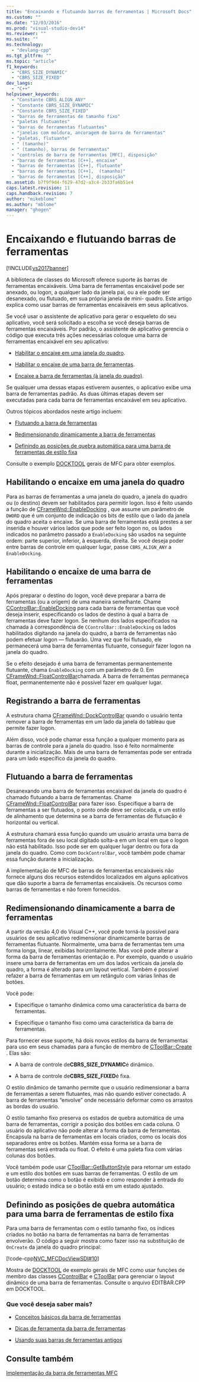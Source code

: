 ```yaml
---
title: "Encaixando e flutuando barras de ferramentas | Microsoft Docs"
ms.custom: ""
ms.date: "12/03/2016"
ms.prod: "visual-studio-dev14"
ms.reviewer: ""
ms.suite: ""
ms.technology: 
  - "devlang-cpp"
ms.tgt_pltfrm: ""
ms.topic: "article"
f1_keywords: 
  - "CBRS_SIZE_DYNAMIC"
  - "CBRS_SIZE_FIXED"
dev_langs: 
  - "C++"
helpviewer_keywords: 
  - "Constante CBRS_ALIGN_ANY"
  - "Constante CBRS_SIZE_DYNAMIC"
  - "Constante CBRS_SIZE_FIXED"
  - "barras de ferramentas de tamanho fixo"
  - "paletas flutuantes"
  - "barras de ferramentas flutuantes"
  - "janelas com moldura, ancoragem de barra de ferramentas"
  - "paletas, flutuante"
  - " (tamanho)"
  - " (tamanho), barras de ferramentas"
  - "controles de barra de ferramentas [MFC], disposição"
  - "barras de ferramentas [C++], encaixe"
  - "barras de ferramentas [C++], flutuante"
  - "barras de ferramentas [C++],  (tamanho)"
  - "barras de ferramentas [C++], disposição"
ms.assetid: b7f9f9d4-f629-47d2-a3c4-2b33fa6b51e4
caps.latest.revision: 11
caps.handback.revision: 7
author: "mikeblome"
ms.author: "mblome"
manager: "ghogen"
---
```

# Encaixando e flutuando barras de ferramentas
[!INCLUDE[vs2017banner](../assembler/inline/includes/vs2017banner.md)]

A biblioteca de classes do Microsoft oferece suporte às barras de ferramentas encaixáveis.  Uma barra de ferramentas encaixável pode ser anexado, ou logon, a qualquer lado da janela pai, ou a ele pode ser desanexado, ou flutuado, em sua própria janela de mini\- quadro.  Este artigo explica como usar barras de ferramentas encaixáveis em seus aplicativos.  
  
 Se você usar o assistente de aplicativo para gerar o esqueleto do seu aplicativo, você será solicitado a escolha se você deseja barras de ferramentas encaixáveis.  Por padrão, o assistente de aplicativo gerencia o código que executa três ações necessárias coloque uma barra de ferramentas encaixável em seu aplicativo:  
  
-   [Habilitar o encaixe em uma janela do quadro](#_core_enabling_docking_in_a_frame_window).  
  
-   [Habilitar o encaixe de uma barra de ferramentas](#_core_enabling_docking_for_a_toolbar).  
  
-   [Encaixe a barra de ferramentas \(à janela do quadro\)](#_core_docking_the_toolbar).  
  
 Se qualquer uma dessas etapas estiverem ausentes, o aplicativo exibe uma barra de ferramentas padrão.  As duas últimas etapas devem ser executadas para cada barra de ferramentas encaixável em seu aplicativo.  
  
 Outros tópicos abordados neste artigo incluem:  
  
-   [Flutuando a barra de ferramentas](#_core_floating_the_toolbar)  
  
-   [Redimensionando dinamicamente a barra de ferramentas](#_core_dynamically_resizing_the_toolbar)  
  
-   [Definindo as posições de quebra automática para uma barra de ferramentas de estilo fixa](#_core_setting_wrap_positions_for_a_fixed.2d.style_toolbar)  
  
 Consulte o exemplo [DOCKTOOL](../top/visual-cpp-samples.md) gerais de MFC para obter exemplos.  
  
##  <a name="_core_enabling_docking_in_a_frame_window"></a> Habilitando o encaixe em uma janela do quadro  
 Para as barras de ferramentas a uma janela do quadro, a janela do quadro ou \(o destino\) devem ser habilitados para permitir logon.  Isso é feito usando a função de [CFrameWnd::EnableDocking](../Topic/CFrameWnd::EnableDocking.md) , que assume um parâmetro de `DWORD` que é um conjunto de indicação os bits de estilo que o lado da janela do quadro aceita o encaixe.  Se uma barra de ferramentas está prestes a ser inserida e houver vários lados que pode ser feito logon no, os lados indicados no parâmetro passado a `EnableDocking` são usados na seguinte ordem: parte superior, inferior, à esquerda, direita.  Se você deseja poder entre barras de controle em qualquer lugar, passe `CBRS_ALIGN_ANY` a `EnableDocking`.  
  
##  <a name="_core_enabling_docking_for_a_toolbar"></a> Habilitando o encaixe de uma barra de ferramentas  
 Após preparar o destino do logon, você deve preparar a barra de ferramentas \(ou a origem\) de uma maneira semelhante.  Chame [CControlBar::EnableDocking](../Topic/CControlBar::EnableDocking.md) para cada barra de ferramentas que você deseja inserir, especificando os lados de destino à qual a barra de ferramentas deve fazer logon.  Se nenhum dos lados especificados na chamada à correspondência de `CControlBar::EnableDocking` os lados habilitados digitando na janela do quadro, a barra de ferramentas não podem efetuar logon — flutuarão.  Uma vez que foi flutuado, ele permanecerá uma barra de ferramentas flutuante, conseguir fazer logon na janela do quadro.  
  
 Se o efeito desejado é uma barra de ferramentas permanentemente flutuante, chama `EnableDocking` com um parâmetro de 0.  Em [CFrameWnd::FloatControlBar](../Topic/CFrameWnd::FloatControlBar.md)chamada.  A barra de ferramentas permaneça float, permanentemente não é possível fazer em qualquer lugar.  
  
##  <a name="_core_docking_the_toolbar"></a> Registrando a barra de ferramentas  
 A estrutura chama [CFrameWnd::DockControlBar](../Topic/CFrameWnd::DockControlBar.md) quando o usuário tenta remover a barra de ferramentas em um lado da janela do tableau que permite fazer logon.  
  
 Além disso, você pode chamar essa função a qualquer momento para as barras de controle para a janela do quadro.  Isso é feito normalmente durante a inicialização.  Mais de uma barra de ferramentas pode ser entrada para um lado específico da janela do quadro.  
  
##  <a name="_core_floating_the_toolbar"></a> Flutuando a barra de ferramentas  
 Desanexando uma barra de ferramentas encaixável da janela do quadro é chamado flutuando a barra de ferramentas.  Chame [CFrameWnd::FloatControlBar](../Topic/CFrameWnd::FloatControlBar.md) para fazer isso.  Especifique a barra de ferramentas a ser flutuados, o ponto onde deve ser colocada, e um estilo de alinhamento que determina se a barra de ferramentas de flutuação é horizontal ou vertical.  
  
 A estrutura chamará essa função quando um usuário arrasta uma barra de ferramentas fora de seu local digitado solta\-a em um local em que o logon não está habilitado.  Isso pode ser em qualquer lugar dentro ou fora da janela do quadro.  Como com `DockControlBar`, você também pode chamar essa função durante a inicialização.  
  
 A implementação de MFC de barras de ferramentas encaixáveis não fornece alguns dos recursos estendidos localizados em alguns aplicativos que dão suporte a barra de ferramentas encaixáveis.  Os recursos como barras de ferramentas e não forem fornecidos.  
  
##  <a name="_core_dynamically_resizing_the_toolbar"></a> Redimensionando dinamicamente a barra de ferramentas  
 A partir da versão 4,0 do Visual C\+\+, você pode torná\-la possível para usuários de seu aplicativo redimensionar dinamicamente barras de ferramentas flutuante.  Normalmente, uma barra de ferramentas tem uma forma longa, linear, exibidas horizontalmente.  Mas você pode alterar a forma da barra de ferramentas orientação e.  Por exemplo, quando o usuário insere uma barra de ferramentas em um dos lados verticais da janela do quadro, a forma é alterado para um layout vertical.  Também é possível refazer a barra de ferramentas em um retângulo com várias linhas de botões.  
  
 Você pode:  
  
-   Especifique o tamanho dinâmica como uma característica da barra de ferramentas.  
  
-   Especifique o tamanho fixo como uma característica da barra de ferramentas.  
  
 Para fornecer esse suporte, há dois novos estilos da barra de ferramentas para uso em seus chamadas para a função de membro de [CToolBar::Create](../Topic/CToolBar::Create.md) .  Elas são:  
  
-   A barra de controle de**CBRS\_SIZE\_DYNAMIC**é dinâmico.  
  
-   A barra de controle de**CBRS\_SIZE\_FIXED**é fixa.  
  
 O estilo dinâmico de tamanho permite que o usuário redimensionar a barra de ferramentas a serem flutuantes, mas não quando estiver conectado.  A barra de ferramentas “envolve” onde necessário deformar como os arrastos as bordas do usuário.  
  
 O estilo tamanho fixo preserva os estados de quebra automática de uma barra de ferramentas, corrigir a posição dos botões em cada coluna.  O usuário do aplicativo não pode alterar a forma da barra de ferramentas.  Encapsula na barra de ferramentas em locais criados, como os locais dos separadores entre os botões.  Mantém essa forma se a barra de ferramentas será entrada ou float.  O efeito é uma paleta fixa com várias colunas dos botões.  
  
 Você também pode usar [CToolBar::GetButtonStyle](../Topic/CToolBar::GetButtonStyle.md) para retornar um estado e um estilo dos botões em suas barras de ferramentas.  O estilo de um botão determina como o botão é exibido e como responder à entrada do usuário; o estado indica se o botão está em um estado ajustado.  
  
##  <a name="_core_setting_wrap_positions_for_a_fixed.2d.style_toolbar"></a> Definindo as posições de quebra automática para uma barra de ferramentas de estilo fixa  
 Para uma barra de ferramentas com o estilo tamanho fixo, os índices criados no botão na barra de ferramentas na barra de ferramentas envolverão.  O código a seguir mostra como fazer isso na substituição de `OnCreate` da janela do quadro principal:  
  
 [!code-cpp[NVC_MFCDocViewSDI#10](../mfc/codesnippet/CPP/docking-and-floating-toolbars_1.cpp)]  
  
 Mostra de [DOCKTOOL](../top/visual-cpp-samples.md) de exemplo gerais de MFC como usar funções de membro das classes [CControlBar](../mfc/reference/ccontrolbar-class.md) e [CToolBar](../mfc/reference/ctoolbar-class.md) para gerenciar o layout dinâmico de uma barra de ferramentas.  Consulte o arquivo EDITBAR.CPP em DOCKTOOL.  
  
### Que você deseja saber mais?  
  
-   [Conceitos básicos da barra de ferramentas](../mfc/toolbar-fundamentals.md)  
  
-   [Dicas de ferramenta da barra de ferramentas](../Topic/Toolbar%20Tool%20Tips.md)  
  
-   [Usando suas barras de ferramentas antigos](../Topic/Using%20Your%20Old%20Toolbars.md)  
  
## Consulte também  
 [Implementação da barra de ferramentas MFC](../mfc/mfc-toolbar-implementation.md)